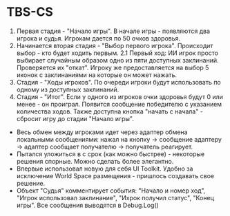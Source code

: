 # TBS-CS

1. Первая стадия - "Начало игры". В начале игры - появляются два игрока и судья. Игрокам дается по 50 очков здоровья.
2. Начинается вторая стадия - "Выбор первого игрока". Происходит выбор - кто будет ходить первым.
   2.1 Первый ход: ИИ игрок просто выбирает случайным образом одно из пяти доступных заклинаний. Проверяется их "откат". Игроку же предоставляется на выбор 5 иконок с заклинаниями на которые он может нажать.
3. Стадия - "Ходы игроков". По очереди игроки будут использовать по одному из доступных заклинаний.
4. Стадия - "Итог". Если у одного из игроков очки здоровья будут 0 или менее - он проиграл. Появится сообщение победителю с указанием количества ходов. Также доступна кнопка "начать с начала" - сбросит игру до стадии "Начало игры".


* Весь обмен между игроками идет через адаптер обмена локальными сообщениями: нажал на кнопку -> сообщение адаптеру -> адаптер сообщает получателю -> получатель реагирует.
* Пытался уложиться в с срок (как можно быстрее) - некоторые решения спорные. Можно сделать более элегантно.
* Впервые использовал новую для себя UI Toolkit. Удобно за исключение World Space размещения - пришлось создавать свое решение.
* Объект "Судья" комментирует события: "Начало и номер ход", "Игрок использовал заклинание", "Ихрок получил статус", "Конец игры". Все сообщения выводятся в Debug.Log()
